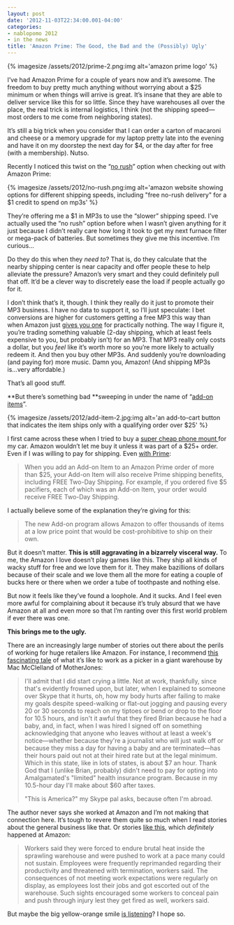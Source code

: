 ```yaml
---
layout: post
date: '2012-11-03T22:34:00.001-04:00'
categories:
- nablopomo 2012
- in the news
title: 'Amazon Prime: The Good, the Bad and the (Possibly) Ugly'
---
```


{% imagesize /assets/2012/prime-2.png:img alt='amazon prime logo' %}

I’ve had Amazon Prime for a couple of years now and it’s awesome. The freedom to buy pretty much anything without worrying about a $25 minimum or when things will arrive is great. It’s insane that they are able to deliver service like this for so little. Since they have warehouses all over the place, the real trick is internal logistics, I think (not the shipping speed—most orders to me come from neighboring states). 

It’s still a big trick when you consider that I can order a carton of macaroni and cheese or a memory upgrade for my laptop pretty late into the evening and have it on my doorstep the next day for $4, or the day after for free (with a membership). Nutso.

Recently I noticed this twist on the “[no rush](http://www.amazon.com/gp/help/customer/display.html/ref=hp_navbox_overview_norush?nodeId=200444160#norush)” option when checking out with Amazon Prime:

{% imagesize /assets/2012/no-rush.png:img alt='amazon website showing options for different shipping speeds, including "free no-rush delivery" for a $1 credit to spend on mp3s' %}

They’re offering me a $1 in MP3s to use the “slower” shipping speed. I’ve actually used the “no rush” option before when I wasn’t given anything for it just because I didn’t really care how long it took to get my next furnace filter or mega-pack of batteries. But sometimes they give me this incentive. I’m curious...

Do they do this when they *need to*? That is, do they calculate that the nearby shipping center is near capacity and offer people these to help alleviate the pressure? Amazon’s very smart and they could definitely pull that off. It’d be a clever way to discretely ease the load if people actually go for it.

I don’t think that’s it, though. I think they really do it just to promote their MP3 business. I have no data to support it, so I’ll just speculate: I bet conversions are higher for customers getting a free MP3 this way than when Amazon just [gives you one](http://www.amazon.com/gp/feature.html?ie=UTF8&docId=1000740381) for practically nothing. The way I figure it, you’re trading something valuable (2-day shipping, which at least feels expensive to you, but probably isn’t) for an MP3. That MP3 really only costs a dollar, but you *feel* like it’s worth more so you’re more likely to actually redeem it. And then you buy other MP3s. And suddenly you’re downloading (and paying for) more music. Damn you, Amazon! (And shipping MP3s is...very affordable.)

That’s all good stuff. 

**But there’s something bad **sweeping in under the name of “[add-on items](http://www.amazon.com/gp/help/customer/display.html?nodeId=200876660)”. 

{% imagesize /assets/2012/add-item-2.jpg:img alt='an add-to-cart button that indicates the item ships only with a qualifying order over $25' %}

I first came across these when I tried to buy a [super cheap phone mount ](http://www.amazon.com/Wazes-Universal-Mount-your-Smartphone/dp/B004O7S7Z0)for my car. Amazon wouldn’t let me buy it unless it was part of a $25+ order. Even if I was willing to pay for shipping. Even [with Prime](http://www.amazon.com/gp/help/customer/display.html?ie=UTF8&nodeId=200876660#prime):

> When you add an Add-on Item to an Amazon Prime order of more than $25, your Add-on Item will also receive Prime shipping benefits, including FREE Two-Day Shipping. For example, if you ordered five $5 pacifiers, each of which was an Add-on Item, your order would receive FREE Two-Day Shipping.

I actually believe some of the explanation they’re giving for this: 

> The new Add-on program allows Amazon to offer thousands of items at a low price point that would be cost-prohibitive to ship on their own.

But it doesn’t matter. **This is still aggravating in a bizarrely visceral way.** To me, the Amazon I love doesn’t play games like this. They ship all kinds of wacky stuff for free and we love them for it. They make bazillions of dollars because of their scale and we love them all the more for eating a couple of bucks here or there when we order a tube of toothpaste and nothing else. 

But now it feels like they’ve found a loophole. And it sucks. And I feel even more awful for complaining about it because it’s truly absurd that we have Amazon at all and even more so that I’m ranting over this first world problem if ever there was one.

**This brings me to the ugly.**

There are an increasingly large number of stories out there about the perils of working for huge retailers like Amazon. For instance, I recommend [this fascinating tale](http://www.motherjones.com/politics/2012/02/mac-mcclelland-free-online-shipping-warehouses-labor) of what it’s like to work as a picker in a giant warehouse by Mac McClelland of MotherJones:

> I'll admit that I did start crying a little. Not at work, thankfully, since that's evidently frowned upon, but later, when I explained to someone over Skype that it hurts, oh, how my body hurts after failing to make my goals despite speed-walking or flat-out jogging and pausing every 20 or 30 seconds to reach on my tiptoes or bend or drop to the floor for 10.5 hours, and isn't it awful that they fired Brian because he had a baby, and, in fact, when I was hired I signed off on something acknowledging that anyone who leaves without at least a week's notice—whether because they're a journalist who will just walk off or because they miss a day for having a baby and are terminated—has their hours paid out not at their hired rate but at the legal minimum. Which in this state, like in lots of states, is about $7 an hour. Thank God that I (unlike Brian, probably) didn't need to pay for opting into Amalgamated's "limited" health insurance program. Because in my 10.5-hour day I'll make about $60 after taxes.  
>
> "This is America?" my Skype pal asks, because often I'm abroad.

The author never says she worked at Amazon and I’m not making that connection here. It’s tough to revere them quite so much when I read stories about the general business like that. Or stories [like this](http://www.mcall.com/news/local/amazon/mc-allentown-amazon-complaints-20110917,0,6503103.story), which *definitely* happened at Amazon:

> Workers said they were forced to endure brutal heat inside the sprawling warehouse and were pushed to work at a pace many could not sustain. Employees were frequently reprimanded regarding their productivity and threatened with termination, workers said. The consequences of not meeting work expectations were regularly on display, as employees lost their jobs and got escorted out of the warehouse. Such sights encouraged some workers to conceal pain and push through injury lest they get fired as well, workers said.

But maybe the big yellow-orange smile [is listening](http://theweek.com/article/index/230950/amazons-worker-education-program-a-sweatshop-cover-up)? I hope so.